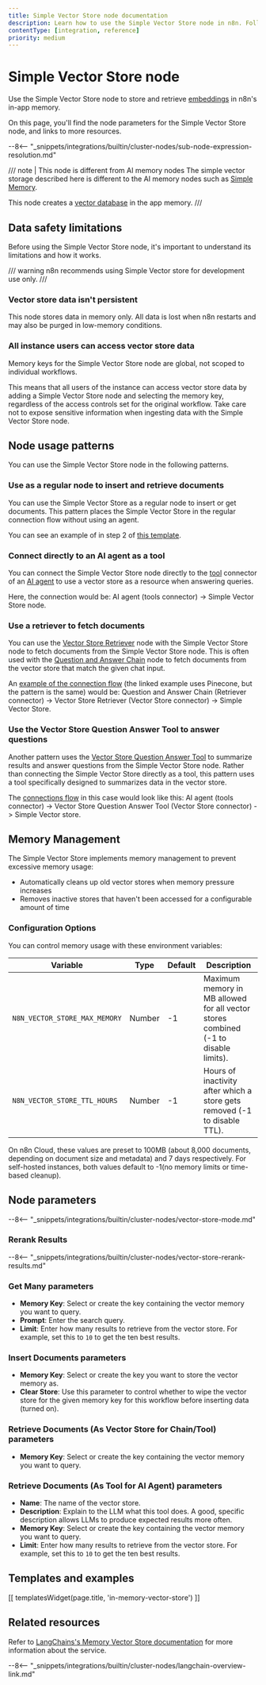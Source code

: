 ```yaml
---
title: Simple Vector Store node documentation
description: Learn how to use the Simple Vector Store node in n8n. Follow technical documentation to integrate Simple Vector Store node into your workflows.
contentType: [integration, reference]
priority: medium
---
```


# Simple Vector Store node

Use the Simple Vector Store node to store and retrieve [embeddings](/glossary.md#ai-embedding) in n8n's in-app memory. 

On this page, you'll find the node parameters for the Simple Vector Store node, and links to more resources.

--8<-- "_snippets/integrations/builtin/cluster-nodes/sub-node-expression-resolution.md"

/// note | This node is different from AI memory nodes
The simple vector storage described here is different to the AI memory nodes such as [Simple Memory](/integrations/builtin/cluster-nodes/sub-nodes/n8n-nodes-langchain.memorybufferwindow/index.md).

This node creates a [vector database](/glossary.md#ai-vector-store) in the app memory.
///

## Data safety limitations

Before using the Simple Vector Store node, it's important to understand its limitations and how it works.

/// warning
n8n recommends using Simple Vector store for development use only.
///

### Vector store data isn't persistent

This node stores data in memory only. All data is lost when n8n restarts and may also be purged in low-memory conditions.

### All instance users can access vector store data

Memory keys for the Simple Vector Store node are global, not scoped to individual workflows.

This means that all users of the instance can access vector store data by adding a Simple Vector Store node and selecting the memory key, regardless of the access controls set for the original workflow. Take care not to expose sensitive information when ingesting data with the Simple Vector Store node.

## Node usage patterns

You can use the Simple Vector Store node in the following patterns.

### Use as a regular node to insert and retrieve documents

You can use the Simple Vector Store as a regular node to insert or get documents. This pattern places the Simple Vector Store in the regular connection flow without using an agent.

You can see an example of in step 2 of [this template](https://n8n.io/workflows/2465-building-your-first-whatsapp-chatbot/).

### Connect directly to an AI agent as a tool

You can connect the Simple Vector Store node directly to the [tool](/glossary.md#ai-tool) connector of an [AI agent](/integrations/builtin/cluster-nodes/root-nodes/n8n-nodes-langchain.agent/index.md) to use a vector store as a resource when answering queries.

Here, the connection would be: AI agent (tools connector) -> Simple Vector Store node.

### Use a retriever to fetch documents

You can use the [Vector Store Retriever](/integrations/builtin/cluster-nodes/sub-nodes/n8n-nodes-langchain.retrievervectorstore.md) node with the Simple Vector Store node to fetch documents from the Simple Vector Store node. This is often used with the [Question and Answer Chain](/integrations/builtin/cluster-nodes/root-nodes/n8n-nodes-langchain.chainretrievalqa/index.md) node to fetch documents from the vector store that match the given chat input.

An [example of the connection flow](https://n8n.io/workflows/1960-ask-questions-about-a-pdf-using-ai/) (the linked example uses Pinecone, but the pattern is the same) would be: Question and Answer Chain (Retriever connector) -> Vector Store Retriever (Vector Store connector) -> Simple Vector Store.

### Use the Vector Store Question Answer Tool to answer questions

Another pattern uses the [Vector Store Question Answer Tool](/integrations/builtin/cluster-nodes/sub-nodes/n8n-nodes-langchain.toolvectorstore.md) to summarize results and answer questions from the Simple Vector Store node. Rather than connecting the Simple Vector Store directly as a tool, this pattern uses a tool specifically designed to summarizes data in the vector store.

The [connections flow](https://n8n.io/workflows/2465-building-your-first-whatsapp-chatbot/) in this case would look like this: AI agent (tools connector) -> Vector Store Question Answer Tool (Vector Store connector) -> Simple Vector store.

## Memory Management

The Simple Vector Store implements memory management to prevent excessive memory usage:

- Automatically cleans up old vector stores when memory pressure increases
- Removes inactive stores that haven't been accessed for a configurable amount of time

### Configuration Options

You can control memory usage with these environment variables:

 | Variable                      | Type   | Default | Description                                                                         |
 |-------------------------------|--------|---------|-------------------------------------------------------------------------------------|
 | `N8N_VECTOR_STORE_MAX_MEMORY` | Number | -1      | Maximum memory in MB allowed for all vector stores combined (-1 to disable limits). |
 | `N8N_VECTOR_STORE_TTL_HOURS`  | Number | -1      | Hours of inactivity after which a store gets removed (-1 to disable TTL).           |

On n8n Cloud, these values are preset to 100MB (about 8,000 documents, depending on document size and metadata) and 7 days respectively. For self-hosted instances, both values default to -1(no memory limits or time-based cleanup).

## Node parameters

--8<-- "_snippets/integrations/builtin/cluster-nodes/vector-store-mode.md"

### Rerank Results

--8<-- "_snippets/integrations/builtin/cluster-nodes/vector-store-rerank-results.md"

<!-- vale from-write-good.Weasel = NO -->
### Get Many parameters
<!-- vale from-write-good.Weasel = YES -->

* **Memory Key**: Select or create the key containing the vector memory you want to query.
* **Prompt**: Enter the search query.
* **Limit**: Enter how many results to retrieve from the vector store. For example, set this to `10` to get the ten best results.


### Insert Documents parameters

* **Memory Key**: Select or create the key you want to store the vector memory as.
* **Clear Store**: Use this parameter to control whether to wipe the vector store for the given memory key for this workflow before inserting data (turned on).

### Retrieve Documents (As Vector Store for Chain/Tool) parameters

* **Memory Key**: Select or create the key containing the vector memory you want to query.

### Retrieve Documents (As Tool for AI Agent) parameters

* **Name**: The name of the vector store.
* **Description**: Explain to the LLM what this tool does. A good, specific description allows LLMs to produce expected results more often.
* **Memory Key**: Select or create the key containing the vector memory you want to query.
* **Limit**: Enter how many results to retrieve from the vector store. For example, set this to `10` to get the ten best results.

## Templates and examples

<!-- see https://www.notion.so/n8n/Pull-in-templates-for-the-integrations-pages-37c716837b804d30a33b47475f6e3780 -->
[[ templatesWidget(page.title, 'in-memory-vector-store') ]]

## Related resources

Refer to [LangChains's Memory Vector Store documentation](https://js.langchain.com/docs/integrations/vectorstores/memory/) for more information about the service.

--8<-- "_snippets/integrations/builtin/cluster-nodes/langchain-overview-link.md"

